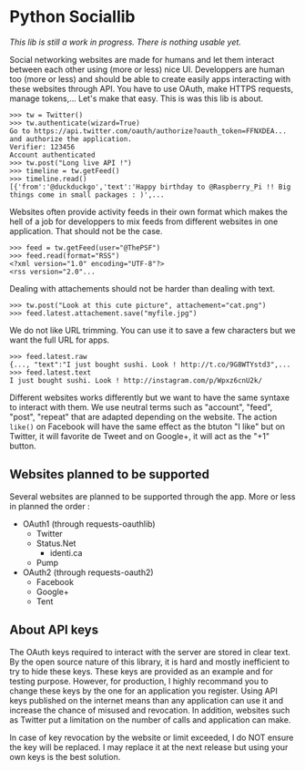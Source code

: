 Python Sociallib
================

_This lib is still a work in progress. There is nothing usable yet._

Social networking websites are made for humans and let them interact between each other using (more or less) nice UI. Developpers are human too (more or less) and should be able to create easily apps interacting with these websites through API. You have to use OAuth, make HTTPS requests, manage tokens,... Let's make that easy. This is was this lib is about.

    >>> tw = Twitter()
    >>> tw.authenticate(wizard=True)
    Go to https://api.twitter.com/oauth/authorize?oauth_token=FFNXDEA... and authorize the application.
    Verifier: 123456
    Account authenticated
    >>> tw.post("Long live API !")
    >>> timeline = tw.getFeed()
    >>> timeline.read()
    [{'from':'@duckduckgo','text':'Happy birthday to @Raspberry_Pi !! Big things come in small packages : )',...

Websites often provide activity feeds in their own format which makes the hell of a job for developpers to mix feeds from different websites in one application. That should not be the case.

    >>> feed = tw.getFeed(user="@ThePSF")
    >>> feed.read(format="RSS")
    <?xml version="1.0" encoding="UTF-8"?>
    <rss version="2.0"...

Dealing with attachements should not be harder than dealing with text.

    >>> tw.post("Look at this cute picture", attachement="cat.png")
    >>> feed.latest.attachement.save("myfile.jpg")

We do not like URL trimming. You can use it to save a few characters but we want the full URL for apps.

    >>> feed.latest.raw
    {..., "text":"I just bought sushi. Look ! http://t.co/9G8WTYstd3",...
    >>> feed.latest.text
    I just bought sushi. Look ! http://instagram.com/p/Wpxz6cnU2k/

Different websites works differently but we want to have the same syntaxe to interact with them. We use neutral terms such as "account", "feed", "post", "repeat" that are adapted depending on the website. The action `like()` on Facebook will have the same effect as the btuton "I like" but on Twitter, it will favorite de Tweet and on Google+, it will act as the "+1" button.

## Websites planned to be supported

Several websites are planned to be supported through the app. More or less in planned the order :

* OAuth1 (through requests-oauthlib)
  * Twitter
  * Status.Net
    * identi.ca
  * Pump
* OAuth2 (through requests-oauth2)
  * Facebook
  * Google+
  * Tent

## About API keys

The OAuth keys required to interact with the server are stored in clear text. By the open source nature of this library, it is hard and mostly inefficient to try to hide these keys. These keys are provided as an example and for testing purpose. However, for production, I highly recommand you to change these keys by the one for an application you register. Using API keys published on the internet means than any application can use it and increase the chance of misused and revocation. In addition, websites such as Twitter put a limitation on the number of calls and application can make.

In case of key revocation by the website or limit exceeded, I do NOT ensure the key will be replaced. I may replace it at the next release but using your own keys is the best solution.